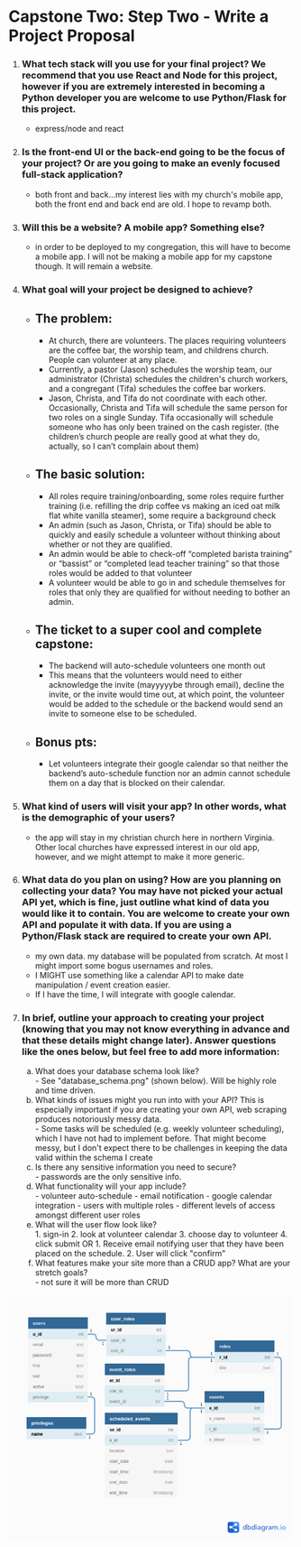 # Capstone Two: Step Two - Write a Project Proposal

1. ### What tech stack will you use for your final project? We recommend that you use React and Node for this project, however if you are extremely interested in becoming a Python developer you are welcome to use Python/Flask for this project.
   - express/node and react
2. ### Is the front-end UI or the back-end going to be the focus of your project? Or are you going to make an evenly focused full-stack application?
   - both front and back...my interest lies with my church's mobile app, both the front end and back end are old. I hope to revamp both.
3. ### Will this be a website? A mobile app? Something else?
   - in order to be deployed to my congregation, this will have to become a mobile app. I will not be making a mobile app for my capstone though. It will remain a website.
4. ### What goal will your project be designed to achieve?

   - ## The problem:
     - At church, there are volunteers. The places requiring volunteers are the coffee bar, the worship team, and childrens church. People can volunteer at any place.
     - Currently, a pastor (Jason) schedules the worship team, our administrator (Christa) schedules the children's church workers, and a congregant (Tifa) schedules the coffee bar workers.
     - Jason, Christa, and Tifa do not coordinate with each other. Occasionally, Christa and Tifa will schedule the same person for two roles on a single Sunday. Tifa occasionally will schedule someone who has only been trained on the cash register. (the children’s church people are really good at what they do, actually, so I can’t complain about them)
   - ## The basic solution:
     - All roles require training/onboarding, some roles require further training (i.e. refilling the drip coffee vs making an iced oat milk flat white vanilla steamer), some require a background check
     - An admin (such as Jason, Christa, or Tifa) should be able to quickly and easily schedule a volunteer without thinking about whether or not they are qualified.
     - An admin would be able to check-off “completed barista training” or “bassist” or “completed lead teacher training” so that those roles would be added to that volunteer
     - A volunteer would be able to go in and schedule themselves for roles that only they are qualified for without needing to bother an admin.
   - ## The ticket to a super cool and complete capstone:
     - The backend will auto-schedule volunteers one month out
     - This means that the volunteers would need to either acknowledge the invite (mayyyyybe through email), decline the invite, or the invite would time out, at which point, the volunteer would be added to the schedule or the backend would send an invite to someone else to be scheduled.
   - ## Bonus pts:
     - Let volunteers integrate their google calendar so that neither the backend’s auto-schedule function nor an admin cannot schedule them on a day that is blocked on their calendar.

5. ### What kind of users will visit your app? In other words, what is the demographic of your users?
   - the app will stay in my christian church here in northern Virginia. Other local churches have expressed interest in our old app, however, and we might attempt to make it more generic.
6. ### What data do you plan on using? How are you planning on collecting your data? You may have not picked your actual API yet, which is fine, just outline what kind of data you would like it to contain. You are welcome to create your own API and populate it with data. If you are using a Python/Flask stack are required to create your own API.
   - my own data. my database will be populated from scratch. At most I might import some bogus usernames and roles.
   - I MIGHT use something like a calendar API to make date manipulation / event creation easier.
   - If I have the time, I will integrate with google calendar.
7. ### In brief, outline your approach to creating your project (knowing that you may not know everything in advance and that these details might change later). Answer questions like the ones below, but feel free to add more information:
   <ol>
   <li type="a">What does your database schema look like?</li>
       - See "database_schema.png" (shown below). Will be highly role and time driven.
   <li type="a">What kinds of issues might you run into with your API? This is especially important if you are creating your own API, web scraping produces notoriously messy data.</li>
        - Some tasks will be scheduled (e.g. weekly volunteer scheduling), which I have not had to implement before. That might become messy, but I don't expect there to be challenges in keeping the data valid within the schema I create
   <li type="a">Is there any sensitive information you need to secure?</li>
        - passwords are the only sensitive info.
   <li type="a">What functionality will your app include?</li>
        - volunteer auto-schedule
        - email notification
        - google calendar integration
        - users with multiple roles
        - different levels of access amongst different user roles
   <li type="a">What will the user flow look like?</li>
        1. sign-in
        2. look at volunteer calendar
        3. choose day to volunteer
        4. click submit
        OR
        1. Receive email notifying user that they have been placed on the schedule.
        2. User will click "confirm"
   <li type="a">What features make your site more than a CRUD app? What are your stretch goals?</li>
        - not sure it will be more than CRUD
   </ol>

![Database Schema](./database_schema.png)
